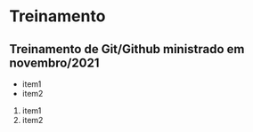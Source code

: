 # Treinamento
## Treinamento de Git/Github ministrado em novembro/2021
* item1
* item2
1. item1
2. item2
